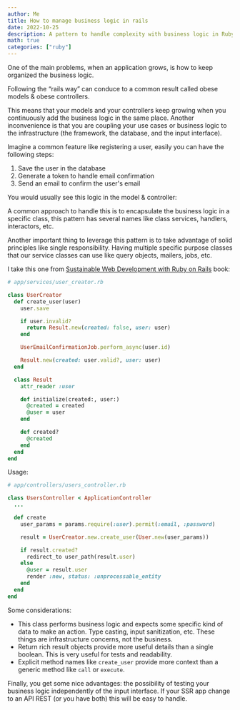 ```yaml
---
author: Me
title: How to manage business logic in rails
date: 2022-10-25
description: A pattern to handle complexity with business logic in Ruby on Rails
math: true
categories: ["ruby"]
---
```


One of the main problems, when an application grows, is how to keep organized the business logic.

Following the “rails way” can conduce to a common result called obese models & obese controllers.

This means that your models and your controllers keep growing when you continuously add the business logic in the same place. Another inconvenience is that you are coupling your use cases or business logic to the infrastructure (the framework, the database, and the input interface).

Imagine a common feature like registering a user, easily you can have the following steps:
1. Save the user in the database
2. Generate a token to handle email confirmation
3. Send an email to confirm the user's email

You would usually see this logic in the model & controller:

A common approach to handle this is to encapsulate the business logic in a specific class, this pattern has several names like class services, handlers, interactors, etc.

Another important thing to leverage this pattern is to take advantage of solid principles like single responsibility. Having multiple specific purpose classes that our service classes can use like query objects, mailers, jobs, etc.

I take this one from [Sustainable Web Development with Ruby on Rails](https://sustainable-rails.com/) book:

```ruby
# app/services/user_creator.rb

class UserCreator
  def create_user(user)
    user.save

    if user.invalid?
      return Result.new(created: false, user: user)
    end

    UserEmailConfirmationJob.perform_async(user.id)

    Result.new(created: user.valid?, user: user)
  end

  class Result
    attr_reader :user

    def initialize(created:, user:)
      @created = created
      @user = user
    end

    def created?
      @created
    end
  end
end
```

Usage:

```ruby
# app/controllers/users_controller.rb

class UsersController < ApplicationController
  ...

  def create
    user_params = params.require(:user).permit(:email, :password)

    result = UserCreator.new.create_user(User.new(user_params))

    if result.created?
      redirect_to user_path(result.user)
    else
      @user = result.user
      render :new, status: :unprocessable_entity
    end
  end
end
```

Some considerations:
- This class performs business logic and expects some specific kind of data to make an action. Type casting, input sanitization, etc. These things are infrastructure concerns, not the business.
- Return rich result objects provide more useful details than a single boolean. This is very useful for tests and readability.
- Explicit method names like `create_user` provide more context than a generic method like `call` or `execute`.


Finally, you get some nice advantages: the possibility of testing your business logic independently of the input interface. If your SSR app change to an API REST (or you have both) this will be easy to handle.
